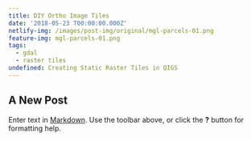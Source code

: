 ```yaml
---
title: DIY Ortho Image Tiles
date: '2018-05-23 T00:00:00.000Z'
netlify-img: /images/post-img/original/mgl-parcels-01.png
feature-img: mgl-parcels-01.png
tags:
  - gdal
  - raster tiles
undefined: Creating Static Raster Tiles in QIGS
---
```

## A New Post

Enter text in [Markdown](http://daringfireball.net/projects/markdown/). Use the toolbar above, or click the **?** button for formatting help.
